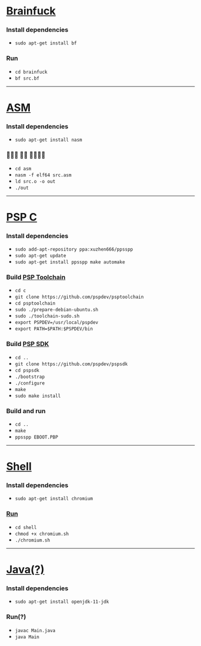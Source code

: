 # [Brainfuck](brainfuck)
### Install dependencies 
 - `sudo apt-get install bf`
### Run
 - `cd brainfuck`
 - `bf src.bf`

---

# [ASM](asm)
### Install dependencies
 - `sudo apt-get install nasm`
###   
 - `cd asm`
 - `nasm -f elf64 src.asm`
 - `ld src.o -o out`
 - `./out`

---

# [PSP C](c)
### Install dependencies
 - `sudo add-apt-repository ppa:xuzhen666/ppsspp`
 - `sudo apt-get update`
 - `sudo apt-get install ppsspp make automake`
### Build [PSP Toolchain](https://github.com/pspdev/psptoolchain)
 - `cd c`
 - `git clone https://github.com/pspdev/psptoolchain`
 - `cd psptoolchain`
 - `sudo ./prepare-debian-ubuntu.sh`
 - `sudo ./toolchain-sudo.sh`
 - `export PSPDEV=/usr/local/pspdev`
 - `export PATH=$PATH:$PSPDEV/bin`
### Build [PSP SDK](https://github.com/pspdev/pspsdk)
 - `cd ..`
 - `git clone https://github.com/pspdev/pspsdk`
 - `cd pspsdk`
 - `./bootstrap`
 - `./configure`
 - `make`
 - `sudo make install`
### Build and run
 - `cd ..`
 - `make`
 - `ppsspp EBOOT.PBP`

---

# [Shell](shell)
### Install dependencies
 - `sudo apt-get install chromium`
### [Run](https://kumpelstachu.github.io/witam/)
 - `cd shell`
 - `chmod +x chromium.sh`
 - `./chromium.sh`

---

# [Java(?)](java)
### Install dependencies
 - `sudo apt-get install openjdk-11-jdk`
### Run(?)
 - `javac Main.java`
 - `java Main`
